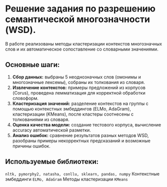 # Решение задания по разрешению семантической многозначности (WSD). 

В работе реализованы методы кластеризации контекстов многозначных слов и их автоматическое сопоставление со словарными значениями.

## Основные шаги:

1. **Сбор данных:** выбраны 5 неоднозначных слов (омонимы и многозначные лексемы), собраны их толкования из словаря.
2. **Извлечение контекстов:** примеры предложений из корпусов (Corus), проведена лемматизация для корректной обработки словоформ.
3. **Кластеризация значений:** разделение контекстов на группы с помощью контекстных эмбеддингов (ELMo, AdaGram), кластеризации (KMeans), после кластеры соотнесены с толкованиями из словаря.
4. **Оценка качества модели:** создание тестового корпуса, вычисление accuracy автоматической разметки.
5. **Анализ ошибок:** сравнение результатов разных методов WSD, разобраны примеры некорректных предсказаний и возможные причины ошибок.

## Используемые библиотеки:
`nltk, pymorphy2, natasha, conllu, sklearn, pandas, numpy`
Контекстные эмбеддинги `ELMo, AdaGram`
Методы кластеризации `KMeans`

